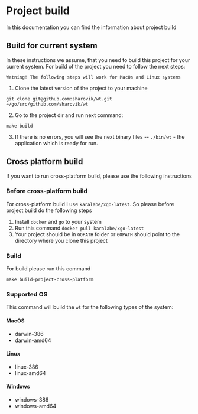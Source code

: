 # Project build
In this documentation you can find the information about project build

## Build for current system
In these instructions we assume, that you need to build this project for your current system. For build of the project you need to follow the next steps:

``Watning! The following steps will work for MacOs and Linux systems``
1. Clone the latest version of the project to your machine
``` 
git clone git@github.com:sharovik/wt.git ~/go/src/github.com/sharovik/wt
```
2. Go to the project dir and run next command:
``` 
make build
```
3. If there is no errors, you will see the next binary files
-- `./bin/wt` - the application which is ready for run.

## Cross platform build
If you want to run cross-platform build, please use the following instructions

### Before cross-platform build
For cross-platform build I use `karalabe/xgo-latest`. So please before project build do the following steps
1. Install `docker` and `go` to your system
2. Run this command `docker pull karalabe/xgo-latest`
3. Your project should be in `GOPATH` folder or `GOPATH` should point to the directory where you clone this project

### Build
For build please run this command
``` 
make build-project-cross-platform
```

### Supported OS

This command will build the `wt` for the following types of the system:
#### MacOS
- darwin-386
- darwin-amd64
#### Linux
- linux-386
- linux-amd64
#### Windows
- windows-386
- windows-amd64
